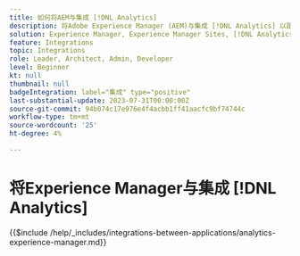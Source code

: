 ```yaml
---
title: 如何将AEM与集成 [!DNL Analytics]
description: 将Adobe Experience Manager (AEM)与集成 [!DNL Analytics] 以跟踪和分析用户在您网站上的行为。
solution: Experience Manager, Experience Manager Sites, [!DNL Analytics]
feature: Integrations
topic: Integrations
role: Leader, Architect, Admin, Developer
level: Beginner
kt: null
thumbnail: null
badgeIntegration: label="集成" type="positive"
last-substantial-update: 2023-07-31T00:00:00Z
source-git-commit: 94b074c17e976e4f4acbb1ff41aacfc9bf74744c
workflow-type: tm+mt
source-wordcount: '25'
ht-degree: 4%

---
```



# 将Experience Manager与集成 [!DNL Analytics]

{{$include /help/_includes/integrations-between-applications/analytics-experience-manager.md}}
